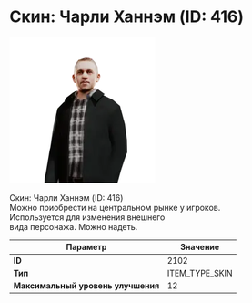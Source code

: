 # Скин: Чарли Ханнэм (ID: 416)

![Item Image](../img/2102.webp?raw=true)

Скин: Чарли Ханнэм (ID: 416)<br>Можно приобрести на центральном рынке у игроков.<br>Используется для изменения внешнего<br>вида персонажа. Можно надеть.


| Параметр | Значение |
|----------|----------|
| **ID** | 2102 |
| **Тип** | ITEM_TYPE_SKIN |
| **Максимальный уровень улучшения** | 12 |

